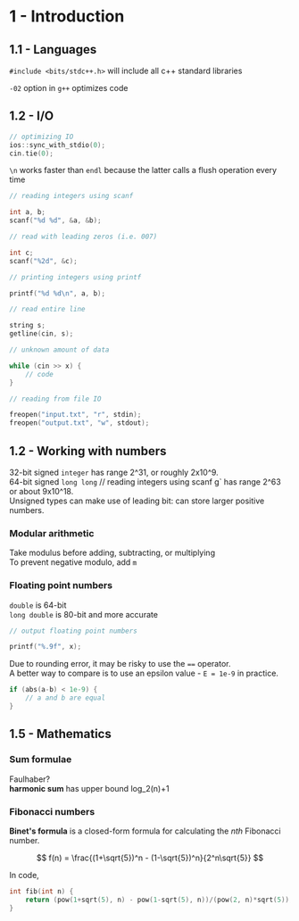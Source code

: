 # 1 - Introduction

## 1.1 - Languages

`#include <bits/stdc++.h>` will include all c++ standard libraries  

`-02` option in `g++` optimizes code  

## 1.2 - I/O

```c++
// optimizing IO
ios::sync_with_stdio(0);
cin.tie(0);
```  

`\n` works faster than `endl` because the latter calls a flush operation every time

```c++
// reading integers using scanf

int a, b;
scanf("%d %d", &a, &b);

// read with leading zeros (i.e. 007)

int c;
scanf("%2d", &c);
```

```c++
// printing integers using printf

printf("%d %d\n", a, b);
```

```c++
// read entire line

string s;
getline(cin, s);
```

```c++
// unknown amount of data

while (cin >> x) {
    // code
}
```

```c++
// reading from file IO

freopen("input.txt", "r", stdin);
freopen("output.txt", "w", stdout);
```

## 1.2 - Working with numbers

32-bit signed `integer` has range 2^31, or roughly 2x10^9.  
64-bit signed `long long`
// reading integers using scanf
g` has range 2^63 or about 9x10^18.  
Unsigned types can make use of leading bit: can store larger positive numbers.  

### Modular arithmetic
Take modulus before adding, subtracting, or multiplying  
To prevent negative modulo, add `m`

### Floating point numbers
`double` is 64-bit  
`long double` is 80-bit and more accurate  

```c++
// output floating point numbers

printf("%.9f", x);
```

Due to rounding error, it may be risky to use the `==` operator.  
A better way to compare is to use an epsilon value - `E = 1e-9` in practice.  
```c++
if (abs(a-b) < 1e-9) {
    // a and b are equal
}
```

## 1.5 - Mathematics

### Sum formulae
Faulhaber?  
__harmonic sum__ has upper bound log_2(n)+1

### Fibonacci numbers

__Binet's formula__ is a closed-form formula for calculating the $nth$ Fibonacci number.

$$
f(n) = \frac{(1+\sqrt{5})^n - (1-\sqrt{5})^n}{2^n\sqrt{5}}
$$

In code,

```c++
int fib(int n) {
    return (pow(1+sqrt(5), n) - pow(1-sqrt(5), n))/(pow(2, n)*sqrt(5));
}
```